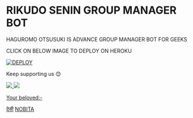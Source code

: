 # RIKUDO SENIN GROUP MANAGER BOT

HAGUROMO OTSUSUKI IS ADVANCE GROUP MANAGER BOT FOR GEEKS 

CLICK ON BELOW IMAGE TO DEPLOY ON HEROKU 

[![DEPLOY](https://telegra.ph/file/eb96601d279cbbe5538f9.jpg)](https://heroku.com/deploy?template=https://github.com/akashti5/EMCEE)

Keep supporting us 😊

<a href="https://github.com/satyanandatripathi/emcee" alt="GitHub repo size"> <img src="https://img.shields.io/github/repo-size/satyanandatripathi/emcee" />
<a href="https://t.me/Emcee_Support" alt="Telegram!"> <img src="https://aleen42.github.io/badges/src/telegram.svg" /> 


Your beloved:-

[देसी](https://t.me/Singing_cartoons_007)
[NOBITA](http://t.me/fakefriends01)
